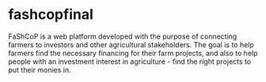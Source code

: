# fashcopfinal
FaShCoP is a web platform developed with the purpose of connecting farmers to investors and other agricultural stakeholders. The goal is to help farmers find the necessary financing for their farm projects, and also to help people with an investment interest in agriculture - find the right projects to put their monies in.
